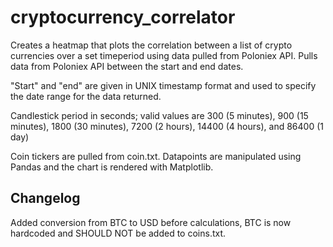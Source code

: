 # cryptocurrency_correlator

Creates a heatmap that plots the correlation between a list of crypto currencies over a set timeperiod using 
data pulled from Poloniex API. Pulls data from Poloniex API between the start and end dates.

"Start" and "end" are given in UNIX timestamp format and used 
to specify the date range for the data returned.

Candlestick period in seconds; valid values are 300 (5 minutes), 900 (15 minutes), 1800 (30 minutes), 
7200 (2 hours), 14400 (4 hours), and 86400 (1 day)

Coin tickers are pulled from coin.txt. Datapoints are manipulated using Pandas and the chart is rendered with Matplotlib.

## Changelog

Added conversion from BTC to USD before calculations, BTC is now hardcoded and SHOULD NOT be added to coins.txt.

